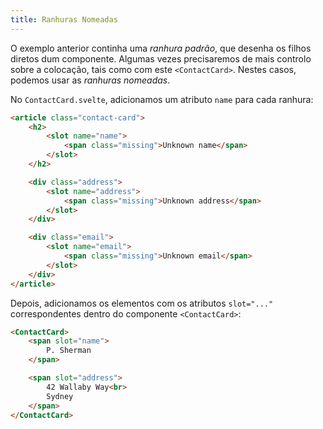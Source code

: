 ```yaml
---
title: Ranhuras Nomeadas
---
```


O exemplo anterior continha uma *ranhura padrão*, que desenha os filhos diretos dum componente. Algumas vezes precisaremos de mais controlo sobre a colocação, tais como com este `<ContactCard>`. Nestes casos, podemos usar as *ranhuras nomeadas*.

No `ContactCard.svelte`, adicionamos um atributo `name` para cada ranhura:

```html
<article class="contact-card">
	<h2>
		<slot name="name">
			<span class="missing">Unknown name</span>
		</slot>
	</h2>

	<div class="address">
		<slot name="address">
			<span class="missing">Unknown address</span>
		</slot>
	</div>

	<div class="email">
		<slot name="email">
			<span class="missing">Unknown email</span>
		</slot>
	</div>
</article>
```

Depois, adicionamos os elementos com os atributos `slot="..."` correspondentes dentro do componente `<ContactCard>`:

```html
<ContactCard>
	<span slot="name">
		P. Sherman
	</span>

	<span slot="address">
		42 Wallaby Way<br>
		Sydney
	</span>
</ContactCard>
```